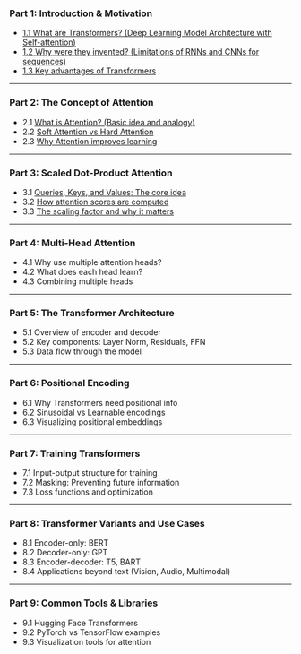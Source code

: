 ### **Part 1: Introduction & Motivation**

* [1.1 What are Transformers? (Deep Learning Model Architecture with Self-attention)](https://github.com/yangshiteng/Data-Science-Learning-Path/blob/main/deep_learning/transformer/what_is_transformer.md)
* [1.2 Why were they invented? (Limitations of RNNs and CNNs for sequences)](https://github.com/yangshiteng/Data-Science-Learning-Path/blob/main/deep_learning/transformer/why_invented.md)
* [1.3 Key advantages of Transformers](https://github.com/yangshiteng/Data-Science-Learning-Path/blob/main/deep_learning/transformer/transformer_advantage.md)

---

### **Part 2: The Concept of Attention**

* 2.1 [What is Attention? (Basic idea and analogy)](https://github.com/yangshiteng/Data-Science-Learning-Path/blob/main/deep_learning/transformer/what_is_attention.md)
* 2.2 [Soft Attention vs Hard Attention](https://github.com/yangshiteng/Data-Science-Learning-Path/blob/main/deep_learning/transformer/soft_vs_hard_attention.md)
* 2.3 [Why Attention improves learning](https://github.com/yangshiteng/Data-Science-Learning-Path/blob/main/deep_learning/transformer/why_attention_improve_learning.md)

---

### **Part 3: Scaled Dot-Product Attention**

* 3.1 [Queries, Keys, and Values: The core idea]()
* 3.2 [How attention scores are computed]()
* 3.3 [The scaling factor and why it matters]()

---

### **Part 4: Multi-Head Attention**

* 4.1 Why use multiple attention heads?
* 4.2 What does each head learn?
* 4.3 Combining multiple heads

---

### **Part 5: The Transformer Architecture**

* 5.1 Overview of encoder and decoder
* 5.2 Key components: Layer Norm, Residuals, FFN
* 5.3 Data flow through the model

---

### **Part 6: Positional Encoding**

* 6.1 Why Transformers need positional info
* 6.2 Sinusoidal vs Learnable encodings
* 6.3 Visualizing positional embeddings

---

### **Part 7: Training Transformers**

* 7.1 Input-output structure for training
* 7.2 Masking: Preventing future information
* 7.3 Loss functions and optimization

---

### **Part 8: Transformer Variants and Use Cases**

* 8.1 Encoder-only: BERT
* 8.2 Decoder-only: GPT
* 8.3 Encoder-decoder: T5, BART
* 8.4 Applications beyond text (Vision, Audio, Multimodal)

---

### **Part 9: Common Tools & Libraries**

* 9.1 Hugging Face Transformers
* 9.2 PyTorch vs TensorFlow examples
* 9.3 Visualization tools for attention
